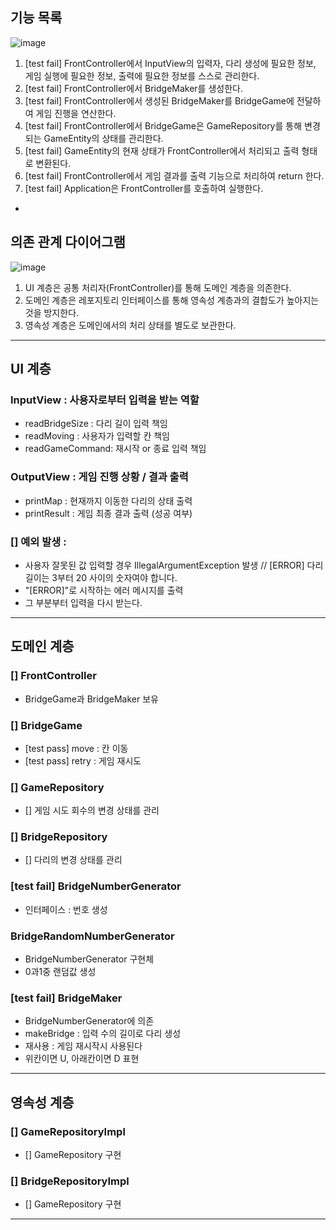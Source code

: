 ## 기능 목록 
![image](https://www.notion.so/795b281f263d491faa3b7fb4007e2ea8#290f3f6e34474ac1a7e07f40ae2f23e8)
1. [test fail] FrontController에서 InputView의 입력자, 다리 생성에 필요한 정보, 게임 실행에 필요한 정보, 출력에 필요한 정보를 스스로 관리한다.
2. [test fail] FrontController에서 BridgeMaker를 생성한다.
3. [test fail] FrontController에서 생성된 BridgeMaker를 BridgeGame에 전달하여 게임 진행을 연산한다.
4. [test fail] FrontController에서 BridgeGame은 GameRepository를 통해 변경되는 GameEntity의 상태를 관리한다.
5. [test fail] GameEntity의 현재 상태가 FrontController에서 처리되고 출력 형태로 변환된다.
6. [test fail] FrontController에서 게임 결과를 출력 기능으로 처리하여 return 한다.
7. [test fail] Application은 FrontController를 호출하여 실행한다.


- 

## 의존 관계 다이어그램

![image](https://velog.velcdn.com/images/urtimeislimited/post/99eadb5a-8ab1-4da5-9954-c8ee3d8e281d/image.png)

1. UI 계층은 공통 처리자(FrontController)를 통해 도메인 계층을 의존한다.
2. 도메인 계층은 레포지토리 인터페이스를 통해 영속성 계층과의 결합도가 높아지는 것을 방지한다.
3. 영속성 계층은 도메인에서의 처리 상태를 별도로 보관한다.
---

## UI 계층

### InputView : 사용자로부터 입력을 받는 역할

- readBridgeSize : 다리 길이 입력 책임
- readMoving : 사용자가 입력할 칸 책임
- readGameCommand: 재시작 or 종료 입력 책임

### OutputView : 게임 진행 상황 / 결과 출력

- printMap :  현재까지 이동한 다리의 상태 출력
- printResult : 게임 최종 결과 출력 (성공 여부)

### [] 예외 발생 :

- 사용자 잘못된 값 입력할 경우 IllegalArgumentException 발생 // [ERROR] 다리 길이는 3부터 20 사이의 숫자여야 합니다.
- "[ERROR]"로 시작하는 에러 메시지를 출력
- 그 부분부터 입력을 다시 받는다.

---

## 도메인 계층

### [] FrontController

- BridgeGame과 BridgeMaker 보유

### [] BridgeGame

- [test pass] move : 칸 이동
- [test pass] retry : 게임 재시도

### [] GameRepository

- [] 게임 시도 회수의 변경 상태를 관리

### [] BridgeRepository

- [] 다리의 변경 상태를 관리

### [test fail] BridgeNumberGenerator

- 인터페이스 : 번호 생성

### BridgeRandomNumberGenerator

- BridgeNumberGenerator 구현체
- 0과1중 랜덤값 생성

### [test fail] BridgeMaker

- BridgeNumberGenerator에 의존
- makeBridge : 입력 수의 길이로 다리 생성
- 재사용 : 게임 재시작시 사용된다
- 위칸이면 U, 아래칸이면 D 표현

---

## 영속성 계층

### [] GameRepositoryImpl

- [] GameRepository 구현

### [] BridgeRepositoryImpl

- [] GameRepository 구현

---
